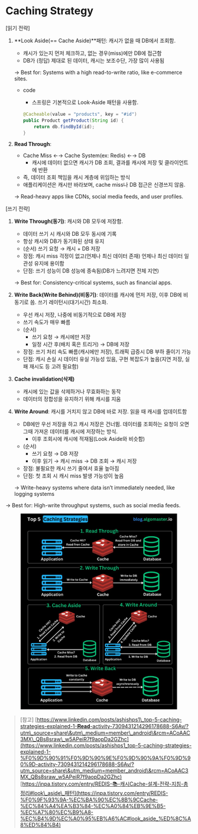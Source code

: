 # Caching Strategy

\[읽기 전략]

1.  \*\*Look Aside(== Cache Aside)\*\*패턴: 캐시가 없을 때 DB에서 조회함.

    * 캐시가 있는지 먼저 체크하고, 없는 경우(miss)에만 DB에 접근함
    * DB가 (정답) 제대로 된 데이터, 캐시는 보조수단, 가장 많이 사용됨

    → Best for: Systems with a high read-to-write ratio, like e-commerce sites.

    *   code

        * 스프링은 기본적으로 Look-Aside 패턴을 사용함.

        ```java
        @Cacheable(value = "products", key = "#id")
        public Product getProduct(String id) {
            return db.findById(id);
        }
        ```
2.  **Read Through**:

    * Cache Miss ←→ Cache System(ex: Redis) ←→ DB
      * 캐시에 데이터 없으면 캐시가 DB 조회, 결과를 캐시에 저장 및 클라이언트에 반환
    * 즉, 데이터 조회 책임을 캐시 계층에 위임하는 방식
    * 애플리케이션은 캐시만 바라보며, cache miss나 DB 접근은 신경쓰지 않음.

    → Read-heavy apps like CDNs, social media feeds, and user profiles.

\[쓰기 전략]

1.  **Write Through(동기)**: 캐시와 DB 모두에 저장함.

    * 데이터 쓰기 시 캐시와 DB 모두 동시에 기록
    * 항상 캐시와 DB가 동기화된 상태 유지
    * (순서) 쓰기 요청 → 캐시 + DB 저장
    * 장점: 캐시 miss 걱정이 없고(언제나 최신 데이터 존재) 언제나 최신 데이터 일관성 유지에 용이함
    * 단점: 쓰기 성능이 DB 성능에 종속됨(DB가 느려지면 전체 지연)

    → Best for: Consistency-critical systems, such as financial apps.
2. **Write Back(Write Behind)(비동기)**: 데이터를 캐시에 먼저 저장, 이후 DB에 비동기로 씀. 쓰기 레이턴시(대기시간) 최소화.
   * 우선 캐시 저장, 나중에 비동기적으로 DB에 저장
   * 쓰기 속도가 매우 빠름
   * (순서)
     * 쓰기 요청 → 캐시에만 저장
     * 일정 시간 후(배치 혹은 트리거) → DB에 저장
   * 장점: 쓰기 처리 속도 빠름(캐시에만 저장), 트래픽 급증시 DB 부하 줄이기 가능
   * 단점: 캐시 손실 시 데이터 유실 가능성 있음, 구현 복잡도가 높음(지연 저장, 실패 재시도 등 고려 필요함)
3. **Cache invalidation(삭제)**
   * 캐시에 있는 값을 삭제하거나 무효화하는 동작
   * 데이터의 정합성을 유지하기 위해 캐시를 지움
4.  **Write Around**: 캐시를 거치지 않고 DB에 바로 저장. 읽을 때 캐시를 업데이트함

    * DB에만 우선 저장을 하고 캐시 저장은 건너뜀. 데이터를 조회하는 요청이 오면 그때 가져온 데이터를 캐시에 저장하는 방식.
      * 이후 조회시에 캐시에 적재됨(Look Aside와 비슷함)
    * (순서)
      * 쓰기 요청 → DB 저장
      * 이후 읽기 → 캐시 miss → DB 조회 → 캐시 저장
    * 장점: 불필요한 캐시 쓰기 줄여서 효율 높아짐
    * 단점: 첫 조회 시 캐시 miss 발생 가능성이 높음

    → Write-heavy systems where data isn’t immediately needed, like logging systems

→ Best for: High-write throughput systems, such as social media feeds.

<figure><img src="../.gitbook/assets/image (9).png" alt=""><figcaption></figcaption></figure>

> \[참고] [https://www.linkedin.com/posts/ashishps1\_top-5-caching-strategies-explained-1-𝐑𝐞𝐚𝐝-activity-7309431214296178688-S6Av/?utm\_source=share\&utm\_medium=member\_android\&rcm=ACoAAC3MX\_QBs8sraw\_w5APeiR7f9aopDa2GZhc](https://www.linkedin.com/posts/ashishps1_top-5-caching-strategies-explained-1-%F0%9D%90%91%F0%9D%90%9E%F0%9D%90%9A%F0%9D%90%9D-activity-7309431214296178688-S6Av/?utm_source=share\&utm_medium=member_android\&rcm=ACoAAC3MX_QBs8sraw_w5APeiR7f9aopDa2GZhc) [https://inpa.tistory.com/entry/REDIS-📚-캐시Cache-설계-전략-지침-총정리#look\_aside\_패턴](https://inpa.tistory.com/entry/REDIS-%F0%9F%93%9A-%EC%BA%90%EC%8B%9CCache-%EC%84%A4%EA%B3%84-%EC%A0%84%EB%9E%B5-%EC%A7%80%EC%B9%A8-%EC%B4%9D%EC%A0%95%EB%A6%AC#look_aside_%ED%8C%A8%ED%84%B4)
